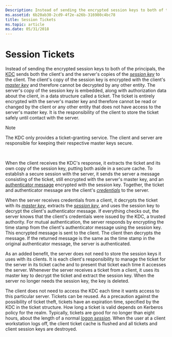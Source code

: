 ```yaml
---
Description: Instead of sending the encrypted session keys to both of the principals, the KDC sends both the client's and the server's copies of the session key to the client.
ms.assetid: 6b20ab30-2cd9-4f2e-a26b-316980c4bc78
title: Session Tickets
ms.topic: article
ms.date: 05/31/2018
---
```


# Session Tickets

Instead of sending the encrypted session keys to both of the principals, the [KDC](key-distribution-center.md) sends both the client's and the server's copies of the [*session key*](https://msdn.microsoft.com/en-us/library/ms721625(v=VS.85).aspx) to the client. The client's copy of the session key is encrypted with the client's [*master key*](https://msdn.microsoft.com/en-us/library/ms721594(v=VS.85).aspx) and therefore cannot be decrypted by any other entity. The server's copy of the session key is embedded, along with authorization data about the client, in a data structure called a ticket. The ticket is entirely encrypted with the server's master key and therefore cannot be read or changed by the client or any other entity that does not have access to the server's master key. It is the responsibility of the client to store the ticket safely until contact with the server.

> [!Note]  
> The KDC only provides a ticket-granting service. The client and server are responsible for keeping their respective master keys secure.

 

When the client receives the KDC's response, it extracts the ticket and its own copy of the session key, putting both aside in a secure cache. To establish a secure session with the server, it sends the server a message consisting of the ticket, still encrypted with the server's master key, and an [authenticator message](authenticator-messages.md) encrypted with the session key. Together, the ticket and authenticator message are the client's [*credentials*](https://msdn.microsoft.com/en-us/library/ms721572(v=VS.85).aspx) to the server.

When the server receives credentials from a client, it decrypts the ticket with its [*master key*](https://msdn.microsoft.com/en-us/library/ms721594(v=VS.85).aspx), extracts the [*session key*](https://msdn.microsoft.com/en-us/library/ms721625(v=VS.85).aspx), and uses the session key to decrypt the client's authenticator message. If everything checks out, the server knows that the client's credentials were issued by the KDC, a trusted authority. For mutual authentication, the server responds by encrypting the time stamp from the client's authenticator message using the session key. This encrypted message is sent to the client. The client then decrypts the message. If the returned message is the same as the time stamp in the original authenticator message, the server is authenticated.

As an added benefit, the server does not need to store the session keys it uses with its clients. It is each client's responsibility to manage the ticket for the server in its ticket cache and to present that ticket each time it accesses the server. Whenever the server receives a ticket from a client, it uses its master key to decrypt the ticket and extract the session key. When the server no longer needs the session key, the key is deleted.

The client does not need to access the KDC each time it wants access to this particular server. Tickets can be reused. As a precaution against the possibility of ticket theft, tickets have an expiration time, specified by the KDC in the ticket structure. How long a ticket is valid depends on Kerberos policy for the realm. Typically, tickets are good for no longer than eight hours, about the length of a normal [*logon session*](https://msdn.microsoft.com/en-us/library/ms721592(v=VS.85).aspx). When the user at a client workstation logs off, the client ticket cache is flushed and all tickets and client session keys are destroyed.

 

 



